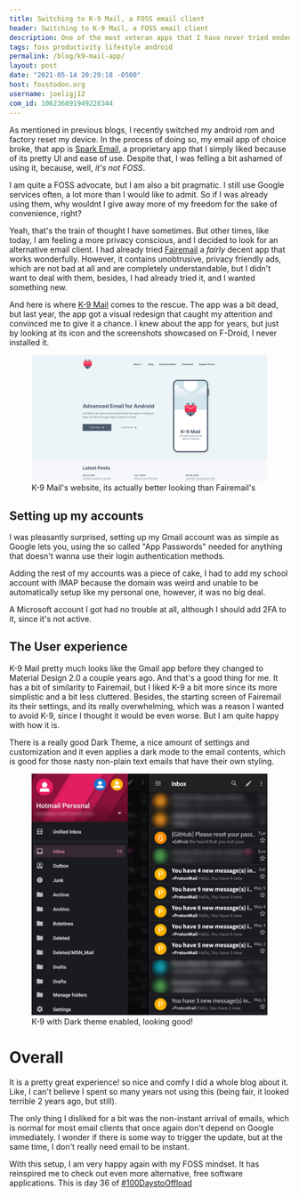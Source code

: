 ```yaml
---
title: Switching to K-9 Mail, a FOSS email client
header: Switching to K-9 Mail, a FOSS email client
description: One of the most veteran apps that I have never tried ended up making me go into a search for being more productive, although I don't think it will make a difference  
tags: foss productivity lifestyle android 
permalink: /blog/k9-mail-app/ 
layout: post 
date: "2021-05-14 20:29:18 -0500" 
host: fosstodon.org 
username: joeligj12 
com_id: 106236891949228344
--- 
```



As mentioned in previous blogs, I recently switched my android rom and factory
reset my device. In the process of doing so, my email app of choice broke, that
app is [Spark Email](https://sparkmailapp.com), a proprietary app that I
simply liked because of its pretty UI and ease of use. Despite that, I
was felling a bit ashamed of using it, because, well, *it's not FOSS*.

I am quite a FOSS advocate, but I am also a bit pragmatic. I still use
Google services often, a lot more than I would like to admit. So if I was
already using them, why wouldnt I give away more of my freedom for the sake
of convenience, right? 

Yeah, that's the train of thought I have sometimes. But other times, like
today, I am feeling a more privacy conscious, and I decided to look for an
alternative email client. I had already tried
[Fairemail](https://email.faircode.eu/) a *fairly* decent app that works
wonderfully. However, it contains unobtrusive, privacy friendly  ads, which
are not bad at all and are completely understandable, but I didn't want to
deal with them, besides, I had already tried it, and I wanted something
new.

And here is where [K-9 Mail](https://k9mail.app) comes to the rescue. The
app was a bit dead, but last year, the app got a visual redesign that
caught my attention and convinced me to give it a chance. I knew about the
app for years, but just by looking at its icon and the screenshots
showcased on F-Droid, I never installed it.


<figure>
<img  src="/assets/img/blogs/2021-05-13-k9-website.webp" />
<figcaption>K-9 Mail's website, its actually better looking than
Fairemail's</figcaption>
</figure>


## Setting up my accounts

I was pleasantly surprised, setting up my Gmail account was as simple as 
Google lets you, using the so called "App Passwords" needed for anything 
that doesn't wanna use their login authentication methods.

Adding the rest of my accounts was a piece of cake, I had to add my school
account with IMAP because the domain was weird and unable to be
automatically setup like my personal one, however, it was no big deal.

A Microsoft account I got had no trouble at all, although I should add 2FA
to it, since it's not active.

## The User experience

K-9 Mail pretty much looks like the Gmail app before they changed to
Material Design 2.0 a couple years ago. And that's a good thing for me. It
has a bit of similarity to Fairemail, but I liked K-9 a bit more since its more
simplistic and a bit less cluttered. Besides, the starting screen of
Fairemail its their settings, and its really overwhelming, which was a
reason I wanted to avoid K-9, since I thought it would be even worse. But I
am quite happy with how it is.

There is a really good Dark Theme, a nice amount of settings and
customization and it even applies a dark mode to the email contents, which
is good for those nasty non-plain text emails that have their own styling.


<figure>
<img  src="/assets/img/blogs/2021-05-13-setup.webp" />
<figcaption>K-9 with Dark theme enabled, looking good!</figcaption>
</figure>

# Overall

It is a pretty great experience! so nice and comfy I did a whole blog about
it. Like, I can't believe I spent so many years not using this (being fair,
it looked terrible 2 years ago, but still).

The only thing I disliked for a bit was the non-instant arrival of emails,
which is normal for most email clients that once again don't depend on
Google immediately. I wonder if there is some way to trigger the update,
but at the same time, I don't really need email to be instant.

With this setup, I am very happy again with my FOSS mindset. It has
reinspired me to check out even more alternative, free software
applications. This is day 36 of 
[#100DaystoOffload](https://100DaystoOffload.com)










